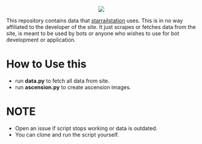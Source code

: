 <p align="center">
  <img src="https://raw.githubusercontent.com/reko-beep/hsr-data/master/logo.png?raw=true" />
</p>





This repository contains data that [starrailstation](https://starrailstation.com) uses. This is in no way affiliated to the developer of the site. It just scrapes or fetches data from the site, is meant to be used by bots or anyone who wishes to use for bot development or application.


# How to Use this

- run **data.py** to fetch all data from site.
- run **ascension.py** to create ascension images.

# NOTE


* Open an issue if script stops working or data is outdated.
* You can clone and run the script yourself.
